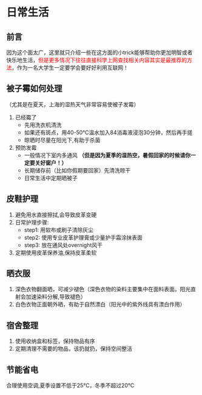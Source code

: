# 日常生活

## 前言
因为这个面太广，这里就只介绍一些在这方面的小trick能够帮助你更加明智或者快乐地生活，<font color=red>但是更多情况下往往直接科学上网查找相关内容其实是最推荐的方法</font>，作为一名大学生一定要学会要好好利用互联网！

## 被子霉如何处理
（尤其是在夏天，上海的湿热天气非常容易使被子发霉）
1. 已经霉了
   * 先用洗衣机清洗
   * 如果还有斑点，用40-50℃温水加入84消毒液浸泡30分钟，然后再手搓
   * 晾晒时尽量在阳光下,有助于杀菌
2. 预防发霉
   * 一般情况下室内多通风 **（但是因为夏季的湿热空，暑假回家的时候请你一定要关好窗户！）**
   * 长期储存前（比如你假期要回家）先清洗晾干
   * 日常生活中定期晒被子

## 皮鞋护理
1. 避免用水直接擦拭,会导致皮革变硬
2. 日常护理步骤:
   * step1: 用软布或刷子清除灰尘
   * step2: 使用专业皮革护理膏或少量护手霜涂抹表面
   * step3: 放在通风处overnight风干
3. 定期使用皮革保养油,保持皮革柔软

## 晒衣服
1. 深色衣物翻面晒，可减少褪色（深色衣物的染料主要集中在面料表面。阳光直射会加速染料分解,导致褪色）
2. 白色衣物正面朝外晒，有助于自然漂白（阳光中的紫外线具有漂白作用）

## 宿舍整理
1. 使用收纳盒和标签，保持物品有序
2. 定期清理不需要的物品，该扔就扔，保持空间整洁

## 节能省电
合理使用空调,夏季设置不低于25℃，冬季不超过20℃


